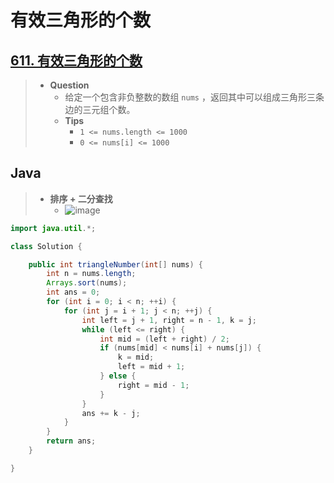 # 有效三角形的个数

## [611. 有效三角形的个数](https://leetcode.cn/problems/valid-triangle-number/)

> - **Question**
>   - 给定一个包含非负整数的数组 `nums` ，返回其中可以组成三角形三条边的三元组个数。
>   - **Tips**
>     - `1 <= nums.length <= 1000`
>     - `0 <= nums[i] <= 1000`

## Java

> - **排序 + 二分查找**
>   - ![image](./images/有效三角形的个数.png)

```java
import java.util.*;

class Solution {

    public int triangleNumber(int[] nums) {
        int n = nums.length;
        Arrays.sort(nums);
        int ans = 0;
        for (int i = 0; i < n; ++i) {
            for (int j = i + 1; j < n; ++j) {
                int left = j + 1, right = n - 1, k = j;
                while (left <= right) {
                    int mid = (left + right) / 2;
                    if (nums[mid] < nums[i] + nums[j]) {
                        k = mid;
                        left = mid + 1;
                    } else {
                        right = mid - 1;
                    }
                }
                ans += k - j;
            }
        }
        return ans;
    }

}
```
